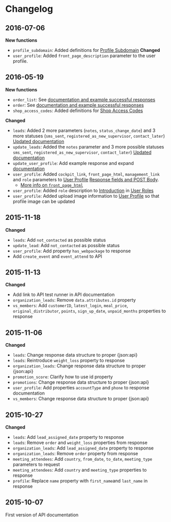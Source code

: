 # Changelog
## 2016-07-06
__New functions__
- `profile_subdomain`: Added definitions for [Profile Subdomain](#profile-subdomain)
__Changed__
- `user_profile`: Added `front_page_description` parameter to the user profile.

## 2016-05-19
__New functions__

- `order_list`: See [documentation and example successful responses](#view-order-list)
- `order`: See [documentation and example successful responses](#view-single-order)
- `shop_access_codes`: Added definitions for [Shop Access Codes](#shop-access-codes)


__Changed__

- `leads`: Added 2 more parameters (`notes`, `status_change_date`) and 3 more statuses (`sms_sent`, `registered_as_new_supervisor`, `contact_later`) [Updated documentation](#view-leads)
- `update_leads`: Added the `notes` parameter and 3 more possible statuses `sms_sent`, `registered_as_new_supervisor`, `contact_later`) [Updated documentation](#update-lead)
- `update_user_profile`: Add example response and expand [documentation](#user-profile)
- `user_profile`: Added `cockpit_link`, `front_page_html`, `management_link` and `role` parameters to [User Profile](#user-profile) [Response fields and POST Body](#response-fields-and-post-body).
  - [More info on `front_page_html`](https://providi.atlassian.net/projects/PROV/issues/PROV-61)
- `user_profile`: Added `role` description to [Introduction](#introduction) in [User Roles](#user-roles)
- `user_profile`: Added upload image information to [User Profile](#user-profile) so that profile image can be updated

## 2015-11-18
__Changed__

- `leads`: Add `not_contacted` as possible status
- `update_lead`: Add `not_contacted` as possible status
- `user_profile`: Add property `has_webpackage` to response
- Add `create_event` and `event_attend` to API


## 2015-11-13
__Changed__

- Add link to API test runner in API documentation
- `organization_leads`: Remove `data.attributes.id` property
- `vs_members`: Add `customerID`, `latest_login`, `meal_price`, `original_distributor`, `points`, `sign_up_date`, `unpaid_months` properties to response


## 2015-11-06
__Changed__

- `leads`: Change response data structure to proper {json:api}
- `leads`: Reintroduce `weight_loss` property to response
- `organization_leads`: Change response data structure to proper {json:api}
- `promotion_score`: Clarify how to use id property
- `promotions`: Change response data structure to proper {json:api}
- `user_profile`: Add properties `accountType` and `phone` to response documentation
- `vs_members`: Change response data structure to proper {json:api}

## 2015-10-27
__Changed__

- `leads`: Add `lead_assigned_date` property to response
- `leads`: Remove `order` and `weight_loss` properties from response
- `organization_leads`: Add `lead_assigned_date` property to response
- `organization_leads`: Remove `order` property from response
- `meeting_attendees`: Add `country`, `from_date`, `to_date`, `meeting_type` parameters to request
- `meeting_attendees`: Add `country` and `meeting_type` properties to response
- `profile`: Replace `name` property with `first_name`and `last_name` in response

## 2015-10-07
First version of API documentation
